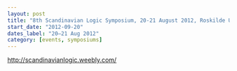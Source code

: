 ```yaml
---
layout: post
title: "8th Scandinavian Logic Symposium, 20-21 August 2012, Roskilde University, Denmark"
start_date: "2012-09-20"
dates_label: "20–21 Aug 2012"
category: [events, symposiums]
---
```


<http://scandinavianlogic.weebly.com/>
